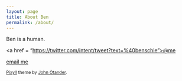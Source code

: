 ```yaml
---
layout: page
title: About Ben
permalink: /about/
---
```


Ben is a human.

<a href = “https://twitter.com/intent/tweet?text=%40benschie”>@me</a>

<a href = “mailto:ben@schiendelman.com”>email me</a>


<small>
<a href = “http://www.pixyll.com”>Pixyll</a> theme by <a href=“http://johnotander.com”>John Otander</a>.
</small>
